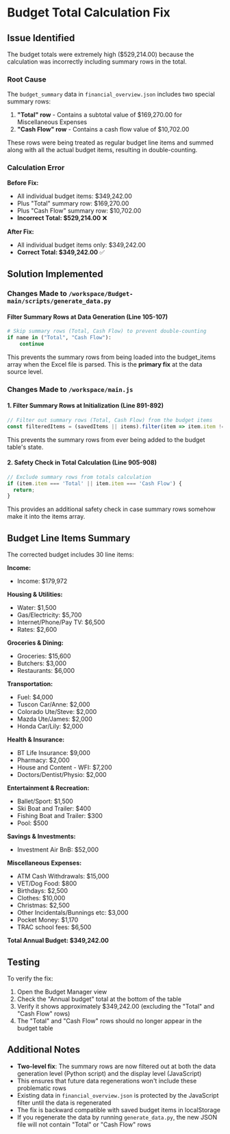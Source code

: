# Budget Total Calculation Fix

## Issue Identified

The budget totals were extremely high ($529,214.00) because the calculation was incorrectly including summary rows in the total.

### Root Cause

The `budget_summary` data in `financial_overview.json` includes two special summary rows:
1. **"Total" row** - Contains a subtotal value of $169,270.00 for Miscellaneous Expenses
2. **"Cash Flow" row** - Contains a cash flow value of $10,702.00

These rows were being treated as regular budget line items and summed along with all the actual budget items, resulting in double-counting.

### Calculation Error

**Before Fix:**
- All individual budget items: $349,242.00
- Plus "Total" summary row: $169,270.00
- Plus "Cash Flow" summary row: $10,702.00
- **Incorrect Total: $529,214.00** ❌

**After Fix:**
- All individual budget items only: $349,242.00
- **Correct Total: $349,242.00** ✅

## Solution Implemented

### Changes Made to `/workspace/Budget-main/scripts/generate_data.py`

#### Filter Summary Rows at Data Generation (Line 105-107)
```python
# Skip summary rows (Total, Cash Flow) to prevent double-counting
if name in ("Total", "Cash Flow"):
    continue
```

This prevents the summary rows from being loaded into the budget_items array when the Excel file is parsed. This is the **primary fix** at the data source level.

### Changes Made to `/workspace/main.js`

#### 1. Filter Summary Rows at Initialization (Line 891-892)
```javascript
// Filter out summary rows (Total, Cash Flow) from the budget items
const filteredItems = (savedItems || items).filter(item => item.item !== 'Total' && item.item !== 'Cash Flow');
```

This prevents the summary rows from ever being added to the budget table's state.

#### 2. Safety Check in Total Calculation (Line 905-908)
```javascript
// Exclude summary rows from totals calculation
if (item.item === 'Total' || item.item === 'Cash Flow') {
  return;
}
```

This provides an additional safety check in case summary rows somehow make it into the items array.

## Budget Line Items Summary

The corrected budget includes 30 line items:

**Income:**
- Income: $179,972

**Housing & Utilities:**
- Water: $1,500
- Gas/Electricity: $5,700
- Internet/Phone/Pay TV: $6,500
- Rates: $2,600

**Groceries & Dining:**
- Groceries: $15,600
- Butchers: $3,000
- Restaurants: $6,000

**Transportation:**
- Fuel: $4,000
- Tuscon Car/Anne: $2,000
- Colorado Ute/Steve: $2,000
- Mazda Ute/James: $2,000
- Honda Car/Lily: $2,000

**Health & Insurance:**
- BT Life Insurance: $9,000
- Pharmacy: $2,000
- House and Content - WFI: $7,200
- Doctors/Dentist/Physio: $2,000

**Entertainment & Recreation:**
- Ballet/Sport: $1,500
- Ski Boat and Trailer: $400
- Fishing Boat and Trailer: $300
- Pool: $500

**Savings & Investments:**
- Investment Air BnB: $52,000

**Miscellaneous Expenses:**
- ATM Cash Withdrawals: $15,000
- VET/Dog Food: $800
- Birthdays: $2,500
- Clothes: $10,000
- Christmas: $2,500
- Other Incidentals/Bunnings etc: $3,000
- Pocket Money: $1,170
- TRAC school fees: $6,500

**Total Annual Budget: $349,242.00**

## Testing

To verify the fix:
1. Open the Budget Manager view
2. Check the "Annual budget" total at the bottom of the table
3. Verify it shows approximately $349,242.00 (excluding the "Total" and "Cash Flow" rows)
4. The "Total" and "Cash Flow" rows should no longer appear in the budget table

## Additional Notes

- **Two-level fix**: The summary rows are now filtered out at both the data generation level (Python script) and the display level (JavaScript)
- This ensures that future data regenerations won't include these problematic rows
- Existing data in `financial_overview.json` is protected by the JavaScript filter until the data is regenerated
- The fix is backward compatible with saved budget items in localStorage
- If you regenerate the data by running `generate_data.py`, the new JSON file will not contain "Total" or "Cash Flow" rows
